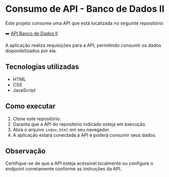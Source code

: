 # Consumo de API - Banco de Dados II

Este projeto consome uma API que está localizada no seguinte repositório:

➡️ [API Banco de Dados II](https://github.com/DarkianeLG/API-banco-dadosII)

A aplicação realiza requisições para a API, permitindo consumir os dados disponibilizados por ela.

## Tecnologias utilizadas

- HTML
- CSS
- JavaScript

## Como executar

1. Clone este repositório.
2. Garanta que a API do repositório indicado esteja em execução.
3. Abra o arquivo `index.html` em seu navegador.
4. A aplicação estará conectada à API e poderá consumir seus dados.

## Observação

Certifique-se de que a API esteja acessível localmente ou configure o endpoint corretamente conforme as instruções da API.

